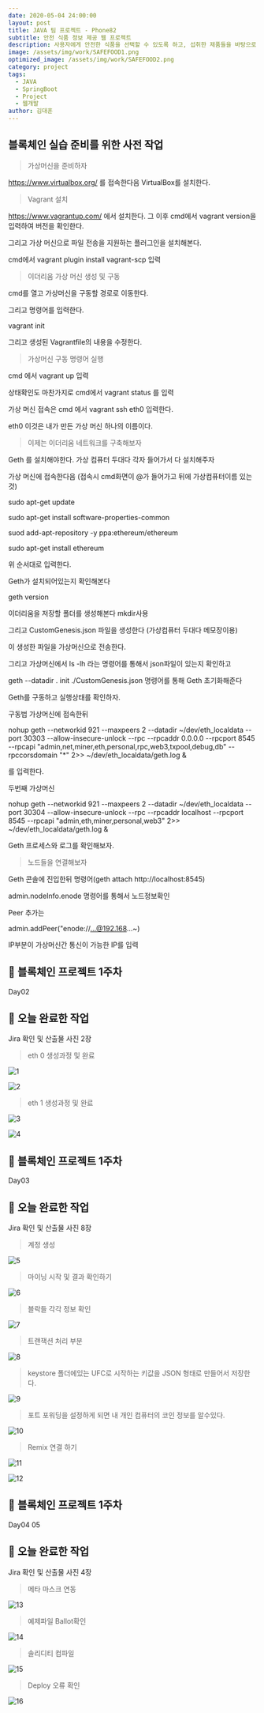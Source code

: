 ```yaml
---
date: 2020-05-04 24:00:00
layout: post
title: JAVA 팀 프로젝트 - Phone82 
subtitle: 안전 식품 정보 제공 웹 프로젝트
description: 사용자에게 안전한 식품을 선택할 수 있도록 하고, 섭취한 제품들을 바탕으로 분석 결과를 알려주는 웹 프로젝트
image: /assets/img/work/SAFEFOOD1.png
optimized_image: /assets/img/work/SAFEFOOD2.png
category: project
tags:
  - JAVA
  - SpringBoot
  - Project
  - 웹개발
author: 김대훈
---
```


## 블록체인 실습 준비를 위한 사전 작업

> 가상머신을 준비하자

https://www.virtualbox.org/ 를 접속한다음
VirtualBox를 설치한다.

> Vagrant 설치

https://www.vagrantup.com/ 에서 설치한다.
그 이후 cmd에서 vagrant version을 입력하여 버전을 확인한다.

그리고 가상 머신으로 파일 전송을 지원하는 플러그인을 설치해본다.

cmd에서 vagrant plugin install vagrant-scp 입력

> 이더리움 가상 머신 생성 및 구동

cmd를 열고 가상머신을 구동할 경로로 이동한다.

그리고 명령어를 입력한다.

vagrant init

그리고 생성된 Vagrantfile의 내용을 수정한다.

> 가상머신 구동 명령어 실행

cmd 에서 vagrant up 입력

상태확인도 마찬가지로 cmd에서 vagrant status 를 입력

가상 머신 접속은 cmd 에서 vagrant ssh eth0 입력한다.

eth0 이것은 내가 만든 가상 머신 하나의 이름이다.

> 이제는 이더리움 네트워크를 구축해보자

Geth 를 설치해야한다. 가상 컴퓨터 두대다 각자 들어가서 다 설치해주자

가상 머신에 접속한다음 (접속시 cmd화면이 @가 들어가고 뒤에 가상컴퓨터이름 있는것)

sudo apt-get update

sudo apt-get install software-properties-common

suod add-apt-repository -y ppa:ethereum/ethereum

sudo apt-get install ethereum

위 순서대로 입력한다.

Geth가 설치되어있는지 확인해본다

geth version

이더리움을 저장할 폴더를 생성해본다 mkdir사용

그리고 CustomGenesis.json 파일을 생성한다 (가상컴퓨터 두대다 메모장이용)

이 생성한 파일을 가상머신으로 전송한다.

그리고 가상머신에서 ls -lh 라는 명령어를 통해서 json파일이 있는지 확인하고

geth --datadir . init ./CustomGenesis.json 명령어를 통해 Geth 초기화해준다

Geth를 구동하고 실행상태를 확인하자.

구동법 가상머신에 접속한뒤

nohup geth --networkid 921 --maxpeers 2 --datadir ~/dev/eth_localdata --port 30303 --allow-insecure-unlock --rpc --rpcaddr 0.0.0.0 --rpcport 8545 --rpcapi "admin,net,miner,eth,personal,rpc,web3,txpool,debug,db" --rpccorsdomain "\*" 2>> ~/dev/eth_localdata/geth.log &

를 입력한다.

두번째 가상머신

nohup geth --networkid 921 --maxpeers 2 --datadir ~/dev/eth_localdata --port 30304 --allow-insecure-unlock --rpc --rpcaddr localhost --rpcport 8545 --rpcapi "admin,eth,miner,personal,web3" 2>> ~/dev/eth_localdata/geth.log &

Geth 프로세스와 로그를 확인해보자.

> 노드들을 연결해보자

Geth 콘솔에 진입한뒤 명령어(geth attach http://localhost:8545)

admin.nodeInfo.enode 명령어를 통해서 노드정보확인

Peer 추가는

admin.addPeer("enode://...@192.168...~)

IP부분이 가상머신간 통신이 가능한 IP를 입력

## 🎤 블록체인 프로젝트 1주차

Day02

## 🎤 오늘 완료한 작업

Jira 확인 및 산출물 사진 2장

> eth 0 생성과정 및 완료

![1](../assets/img/work/블록1.png)

![2](../assets/img/work/블록2.png)

> eth 1 생성과정 및 완료

![3](../assets/img/work/블록3.png)

![4](../assets/img/work/블록4.png)

## 🎤 블록체인 프로젝트 1주차

Day03

## 🎤 오늘 완료한 작업

Jira 확인 및 산출물 사진 8장

> 계정 생성

![5](../assets/img/work/블록5.png)

> 마이닝 시작 및 결과 확인하기

![6](../assets/img/work/블록6.png)

> 블락들 각각 정보 확인

![7](../assets/img/work/블록7.png)

> 트랜잭션 처리 부분

![8](../assets/img/work/블록8.png)

> keystore 폴더에있는 UFC로 시작하는 키값을 JSON 형태로 만들어서 저장한다.

![9](../assets/img/work/블록9.png)

> 포트 포워딩을 설정하게 되면 내 개인 컴퓨터의 코인 정보를 알수있다.

![10](../assets/img/work/블록10.png)

> Remix 연결 하기

![11](../assets/img/work/블록11.png)

![12](../assets/img/work/블록12.png)

## 🎤 블록체인 프로젝트 1주차

Day04 05

## 🎤 오늘 완료한 작업

Jira 확인 및 산출물 사진 4장

> 메타 마스크 연동

![13](../assets/img/work/블록13.png)

> 예제파일 Ballot확인

![14](../assets/img/work/블록14.png)

> 솔리디티 컴파일

![15](../assets/img/work/블록15.png)

> Deploy 오류 확인

![16](../assets/img/work/블록16.png)
